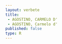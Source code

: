 ```yaml
---
layout: verbete
title:
 - AGOSTINO, CARMELO D'
 - AGOSTINO, Carmelo d'
published: false
type: R
---
```


